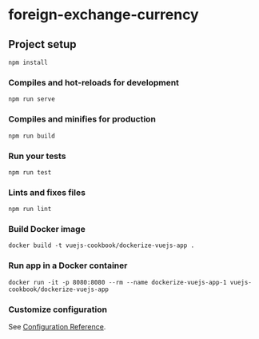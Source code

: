 # foreign-exchange-currency

## Project setup
```
npm install
```

### Compiles and hot-reloads for development
```
npm run serve
```

### Compiles and minifies for production
```
npm run build
```

### Run your tests
```
npm run test
```

### Lints and fixes files
```
npm run lint
```

### Build Docker image
```
docker build -t vuejs-cookbook/dockerize-vuejs-app .
```

### Run app in a Docker container
```
docker run -it -p 8080:8080 --rm --name dockerize-vuejs-app-1 vuejs-cookbook/dockerize-vuejs-app
```

### Customize configuration
See [Configuration Reference](https://cli.vuejs.org/config/).
